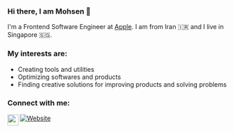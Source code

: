 ### Hi there, I am Mohsen 👋
I'm a Frontend Software Engineer at [Apple](https://www.apple.com). I am from Iran 🇮🇷  and I live in Singapore 🇸🇬. 

### My interests are: 
- Creating tools and utilities
- Optimizing softwares and products
- Finding creative solutions for improving products and solving problems

### Connect with me:
[![Website](https://img.shields.io/website?label=mohsenshafiei.com&style=for-the-badge&url=https%3A%2F%2Fcodestackr.com)][website]
[<img align="left" alt="mohsenshafiei | LinkedIn" width="25px" src="https://packagingspace.net/files/chunks/5d03ab97a0d5566f83000237/5d03aba5a0d5566f83000238.png" />][linkedin]
<br />

[website]: https://mohsenshafiei.com
[linkedin]: https://sg.linkedin.com/in/mohsen-shafiei-tafreshi-7250847b
